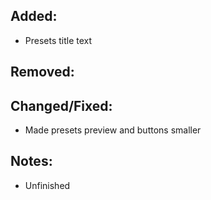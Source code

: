 ## Added:
- Presets title text

## Removed:

## Changed/Fixed:
- Made presets preview and buttons smaller

## Notes:
- Unfinished
